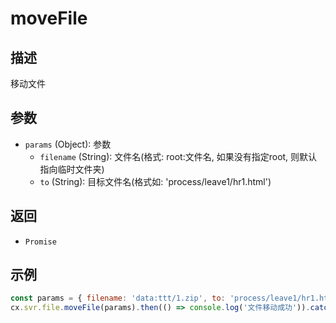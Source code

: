 # moveFile

## 描述
移动文件

## 参数
- `params` (Object): 参数
  - `filename` (String): 文件名(格式: root:文件名, 如果没有指定root, 则默认指向临时文件夹)
  - `to` (String): 目标文件名(格式如: 'process/leave1/hr1.html')

## 返回
- `Promise`

## 示例
```javascript
const params = { filename: 'data:ttt/1.zip', to: 'process/leave1/hr1.html' };
cx.svr.file.moveFile(params).then(() => console.log('文件移动成功')).catch(err => console.error('移动失败', err));
``` 